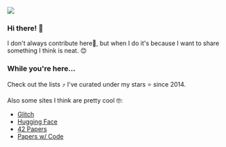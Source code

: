 ![](https://i.imgur.com/747bAkq.png)

### Hi there! 👋 
I don't always contribute here🔭, but when I do it's because I want to share something I think is neat. :blush: 

### While you're here...
Check out the lists :arrow_heading_up: I've curated under my stars :star: since 2014. 

Also some sites I think are pretty cool :nerd_face::
* [Glitch](https://glitch.com/)
* [Hugging Face](https://huggingface.co/)
* [42 Papers](https://42papers.com/)
* [Papers w/ Code](https://paperswithcode.com/)


<!--
**evansekeful/evansekeful** is a ✨ _special_ ✨ repository because its `README.md` (this file) appears on your GitHub profile.

Here are some ideas to get you started:

- 🔭 I’m currently working on ...
- 🌱 I’m currently learning ...
- 👯 I’m looking to collaborate on ...
- 🤔 I’m looking for help with ...
- 💬 Ask me about ...
- 📫 How to reach me: ...
- 😄 Pronouns: ...
- ⚡ Fun fact: ...
-->
